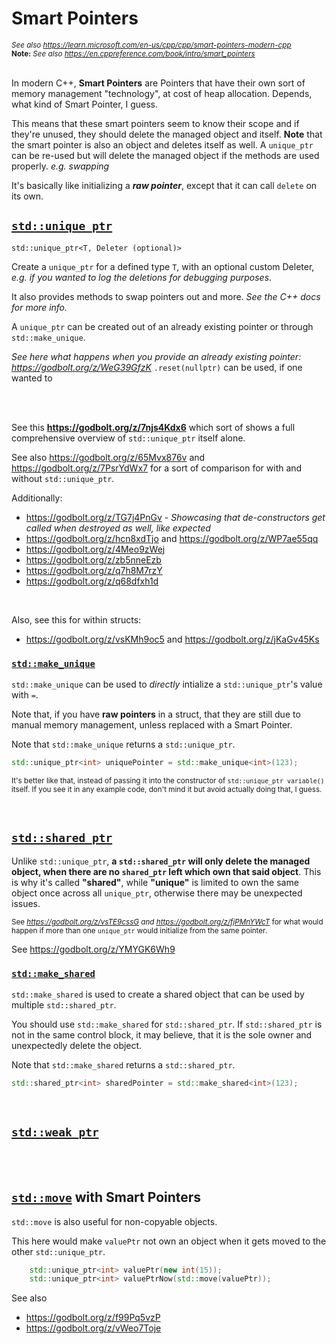# Smart Pointers

<sub>_See also <a target="_blank">https://learn.microsoft.com/en-us/cpp/cpp/smart-pointers-modern-cpp</a>_</sub><br>
<sub>**Note:** _See also <a target="_blank">https://en.cppreference.com/book/intro/smart_pointers</a>_</sub>
<br><br>

In modern C++, **Smart Pointers** are Pointers that have their own sort of memory management "technology", at cost of heap allocation. Depends, what kind of Smart Pointer, I guess.

This means that these smart pointers seem to know their scope and if they're unused, they should delete the managed object and itself.
**Note** that the smart pointer is also an object and deletes itself as well. A ``unique_ptr`` can be re-used but will delete the managed object if the methods are used properly. _e.g. swapping_

It's basically like initializing a _**raw pointer**_, except that it can call ``delete`` on its own.


## **[``std::unique_ptr``](https://en.cppreference.com/w/cpp/memory/unique_ptr.html)**

``std::unique_ptr<T, Deleter (optional)>``

Create a ``unique_ptr`` for a defined type ``T``, with an optional custom Deleter, _e.g. if you wanted to log the deletions for debugging purposes_.

It also provides methods to swap pointers out and more. _See the C++ docs for more info._

A ``unique_ptr`` can be created out of an already existing pointer or through ``std::make_unique``.

_See here what happens when you provide an already existing pointer: https://godbolt.org/z/WeG39GfzK_ ``.reset(nullptr)`` can be used, if one wanted to 

<br>
<br>

See this **<a>https://godbolt.org/z/7njs4Kdx6</a>** which sort of shows a full comprehensive overview of ``std::unique_ptr`` itself alone.

See also https://godbolt.org/z/65Mvx876v and https://godbolt.org/z/7PsrYdWx7 for a sort of comparison for with and without ``std::unique_ptr``.


Additionally:

* https://godbolt.org/z/TG7j4PnGv - _Showcasing that de-constructors get called when destroyed as well, like expected_
* https://godbolt.org/z/hcn8xdTjo and https://godbolt.org/z/WP7ae55qq
* https://godbolt.org/z/4Meo9zWej
* https://godbolt.org/z/zb5nneEzb
* https://godbolt.org/z/q7h8M7rzY
* https://godbolt.org/z/q68dfxh1d

<br>

Also, see this for within structs:

* https://godbolt.org/z/vsKMh9oc5 and https://godbolt.org/z/jKaGv45Ks


### **[``std::make_unique``](https://en.cppreference.com/w/cpp/memory/unique_ptr/make_unique)**

``std::make_unique`` can be used to _directly_ intialize a ``std::unique_ptr``'s value with ``=``.

Note that, if you have **raw pointers** in a struct, that they are still due to manual memory management, unless replaced with a Smart Pointer.

Note that ``std::make_unique`` returns a ``std::unique_ptr``.

```cpp
std::unique_ptr<int> uniquePointer = std::make_unique<int>(123);
```

<sub>It's better like that, instead of passing it into the constructor of ``std::unique_ptr variable()`` itself. If you see it in any example code, don't mind it
but avoid actually doing that, I guess.</sub>

<br>

## **[``std::shared_ptr``](https://en.cppreference.com/w/cpp/memory/shared_ptr.html)**

Unlike ``std::unique_ptr``, **a ``std::shared_ptr`` will only delete the managed object, when there are no ``shared_ptr`` left which own that said object**.
This is why it's called **"shared"**, while **"unique"** is limited to own the same object once across all ``unique_ptr``, otherwise there may be unexpected issues.

<sub>See _https://godbolt.org/z/vsTE9cssG and https://godbolt.org/z/fjPMnYWcT_ for what would happen if more than one ``unique_ptr`` would initialize from the same pointer.</sub>

See https://godbolt.org/z/YMYGK6Wh9


### **[``std::make_shared``](https://en.cppreference.com/w/cpp/memory/shared_ptr/make_shared.html)**

``std::make_shared`` is used to create a shared object that can be used by multiple ``std::shared_ptr``.

You should use ``std::make_shared`` for ``std::shared_ptr``. If ``std::shared_ptr`` is not in the same control block,
it may believe, that it is the sole owner and unexpectedly delete the object.

Note that ``std::make_shared`` returns a ``std::shared_ptr``.

```cpp
std::shared_ptr<int> sharedPointer = std::make_shared<int>(123);
```

<br>

## **[``std::weak_ptr``](https://en.cppreference.com/w/cpp/memory/weak_ptr.html)**


<br><br>

## **[``std::move``](https://en.cppreference.com/w/cpp/utility/move.html)** with Smart Pointers

``std::move`` is also useful for non-copyable objects.

This here would make ``valuePtr`` not own an object when it gets moved to the other ``std::unique_ptr``.

```cpp
    std::unique_ptr<int> valuePtr(new int(15));
    std::unique_ptr<int> valuePtrNow(std::move(valuePtr));
```


See also
* https://godbolt.org/z/f99Pq5vzP
* https://godbolt.org/z/vWeo7Toje
